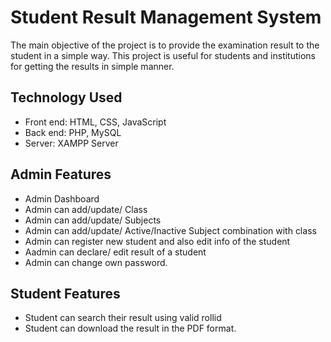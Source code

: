 #  Student Result Management System

The main objective of the project is to provide the examination result to the student in a simple way.
This project is useful for students and institutions for getting the results in simple manner.



## Technology Used

- Front end: HTML, CSS, JavaScript <br/>
- Back end: PHP, MySQL  <br/>
- Server: XAMPP Server

## Admin Features

- Admin Dashboard <br/>
- Admin can add/update/ Class <br/>
- Admin can add/update/ Subjects  <br/>
- Admin can add/update/ Active/Inactive Subject combination with class  <br/>
- Admin can register new student and also edit info of the student  <br/>
- Aadmin can declare/ edit  result of a student  <br/>
- Admin can change own password.

## Student Features

- Student can search their result using valid rollid <br/>
- Student can download the result in the PDF format.

 

 

 


 

